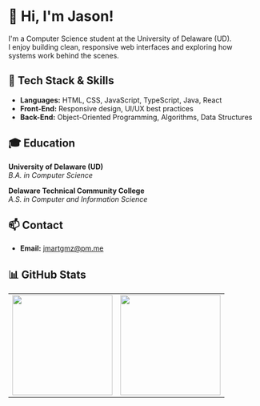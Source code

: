 # 👋 Hi, I'm Jason!

I'm a Computer Science student at the University of Delaware (UD).  
I enjoy building clean, responsive web interfaces and exploring how systems work behind the scenes.


## 🧠 Tech Stack & Skills
- **Languages:** HTML, CSS, JavaScript, TypeScript, Java, React  
- **Front-End:** Responsive design, UI/UX best practices  
- **Back-End:** Object-Oriented Programming, Algorithms, Data Structures  


## 🎓 Education
**University of Delaware (UD)**  
_B.A. in Computer Science_

**Delaware Technical Community College**  
_A.S. in Computer and Information Science_


## 📫 Contact
- **Email:** [jmartgmz@pm.me](mailto:jmartgmz@pm.me)


## 📊 GitHub Stats
<table align="center">
  <tr>
    <td>
      <a href="https://github.com/jmartgmz">
        <img
          height="200"
          src="https://github-readme-stats.vercel.app/api?username=jmartgmz&show_icons=true&count_private=true&include_all_commits=true&theme=transparent&hide_border=true"
        />
      </a>
    </td>
    <td>
      <a href="https://github.com/jmartgmz">
        <img
          height="200"
          src="https://github-readme-stats.vercel.app/api/top-langs?username=jmartgmz&layout=compact&langs_count=8&card_width=320&theme=transparent&hide_border=true"
        />
      </a>
    </td>
  </tr>
</table>

